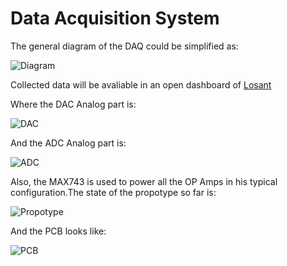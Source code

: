 # Data Acquisition System

The general diagram of the DAQ could be simplified as:

![Diagram](https://i.imgur.com/YlzAUQy.png "Diagram")

Collected data will be avaliable in an open dashboard of [Losant](https://www.losant.com/)

Where the DAC Analog part is:

![DAC](https://i.imgur.com/QBwUbm2.png "DACanalog")

And the ADC Analog part is:

![ADC](https://i.imgur.com/x71VZWN.png "ADCanalog")

Also, the MAX743 is used to power all the OP Amps in his typical configuration.The state of the propotype so far is: 


![Propotype](https://i.imgur.com/YHUq0kZ.jpg "Propotype")

And the PCB looks like:

![PCB](https://i.imgur.com/TT7nWcF.png "PCB")
